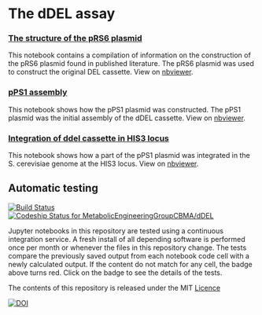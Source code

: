# The dDEL assay

### [The structure of the pRS6 plasmid](The_structure_of_the_pRS6_plasmid_used_in_the_del_assay.ipynb)

This notebook contains a compilation of information on the construction of the pRS6 plasmid found in published literature.
The pRS6 plasmid was used to construct the original DEL cassette. View on [nbviewer](https://nbviewer.jupyter.org/github/MetabolicEngineeringGroupCBMA/dDEL/blob/master/The_structure_of_the_pRS6_plasmid_used_in_the_del_assay.ipynb).

### [pPS1 assembly](pPS1_assembly.ipynb)

This notebook shows how the pPS1 plasmid was constructed. The pPS1 plasmid was the initial assembly of the dDEL cassette. View on [nbviewer](https://nbviewer.jupyter.org/github/MetabolicEngineeringGroupCBMA/dDEL/blob/master/pPS1_assembly.ipynb).

### [Integration of ddel cassette in HIS3 locus](Integration_of_ddel_in_HIS3_locus.ipynb)

This notebook shows how a part of the pPS1 plasmid was integrated in the S. cerevisiae genome at the HIS3 locus.
View on [nbviewer](https://nbviewer.jupyter.org/github/MetabolicEngineeringGroupCBMA/dDEL/blob/master/Integration_of_ddel_in_HIS3_locus.ipynb).

## Automatic testing

[![Build Status](https://travis-ci.org/MetabolicEngineeringGroupCBMA/dDEL.svg?branch=master)](https://travis-ci.org/MetabolicEngineeringGroupCBMA/dDEL)
[ ![Codeship Status for MetabolicEngineeringGroupCBMA/dDEL](https://app.codeship.com/projects/baa24440-c327-0135-9197-5691d0f358d5/status?branch=master)](https://app.codeship.com/projects/260680)

Jupyter notebooks in this repository are tested using a continuous integration service.
A fresh install of all depending software is performed once per month or whenever the files in this repository change.
The tests compare the previously saved output from each notebook code cell with a newly calculated output. 
If the content do not match for any cell, the badge above turns red. 
Click on the badge to see the details of the tests.

The contents of this repository is released under the MIT [Licence](Licence.md)

[![DOI](https://zenodo.org/badge/112296590.svg)](https://zenodo.org/badge/latestdoi/112296590)
